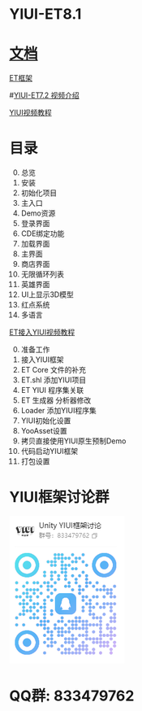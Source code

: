 # YIUI-ET8.1

# [文档](https://lib9kmxvq7k.feishu.cn/wiki/ES7Gwz4EAiVGKSkotY5cRbTznuh)

[ET框架](https://github.com/egametang/ET)

#[YIUI-ET7.2 视频介绍](https://www.bilibili.com/video/BV1KC4y1d7NZ)

[YIUI视频教程](https://www.bilibili.com/video/BV1cz4y1s7QS)  

# 目录

0. 总览
1. 安装
2. 初始化项目
3. 主入口
4. Demo资源
5. 登录界面
6. CDE绑定功能
7. 加载界面
8. 主界面
9. 商店界面
10. 无限循环列表
11. 英雄界面
12. UI上显示3D模型
13. 红点系统
14. 多语言


[ET接入YIUI视频教程](https://www.bilibili.com/video/BV1s44y1F7aZ) 

0.  准备工作
1.  接入YIUI框架
2.  ET Core 文件的补充
3.  ET.shl 添加YIUI项目
4.  ET YIUI 程序集关联
5.  ET 生成器 分析器修改
6.  Loader 添加YIUI程序集
7.  YIUI初始化设置
8.  YooAsset设置
9.  拷贝直接使用YIUI原生预制Demo
10. 代码启动YIUI框架
11. 打包设置


# YIUI框架讨论群
![二维码](https://github.com/LiShengYang-yiyi/YIUI/blob/main/Readme/YIUI框架讨论群二维码.png)

# QQ群: 833479762
